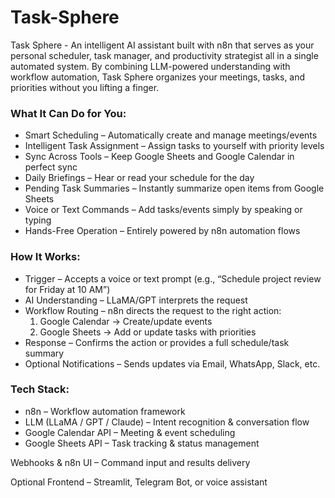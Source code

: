 # Task-Sphere
Task Sphere - An intelligent AI assistant built with n8n that serves as your personal scheduler, task manager, and productivity strategist all in a single automated system. By combining LLM-powered understanding with workflow automation, Task Sphere organizes your meetings, tasks, and priorities without you lifting a finger.

### What It Can Do for You:
- Smart Scheduling – Automatically create and manage meetings/events
- Intelligent Task Assignment – Assign tasks to yourself with priority levels
- Sync Across Tools – Keep Google Sheets and Google Calendar in perfect sync
- Daily Briefings – Hear or read your schedule for the day
- Pending Task Summaries – Instantly summarize open items from Google Sheets
- Voice or Text Commands – Add tasks/events simply by speaking or typing
- Hands-Free Operation – Entirely powered by n8n automation flows

### How It Works:
- Trigger – Accepts a voice or text prompt (e.g., “Schedule project review for Friday at 10 AM”)
- AI Understanding – LLaMA/GPT interprets the request
- Workflow Routing – n8n directs the request to the right action:
  1. Google Calendar → Create/update events
  2. Google Sheets → Add or update tasks with priorities
- Response – Confirms the action or provides a full schedule/task summary
- Optional Notifications – Sends updates via Email, WhatsApp, Slack, etc.

### Tech Stack:
- n8n – Workflow automation framework
- LLM (LLaMA / GPT / Claude) – Intent recognition & conversation flow
- Google Calendar API – Meeting & event scheduling
- Google Sheets API – Task tracking & status management

Webhooks & n8n UI – Command input and results delivery

Optional Frontend – Streamlit, Telegram Bot, or voice assistant
